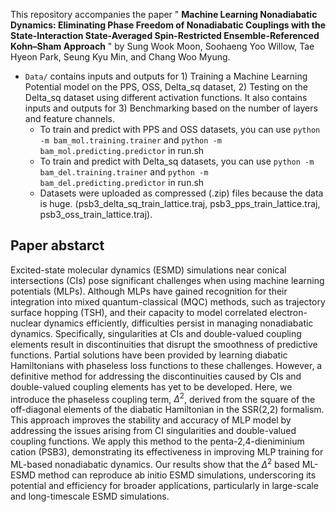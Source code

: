 This repository accompanies the paper " **Machine Learning Nonadiabatic Dynamics: Eliminating Phase Freedom of Nonadiabatic Couplings with the State-Interaction State-Averaged Spin-Restricted Ensemble-Referenced Kohn–Sham Approach** " by Sung Wook Moon, Soohaeng Yoo Willow, Tae Hyeon Park, Seung Kyu Min, and Chang Woo Myung.

* ```Data/``` contains inputs and outputs for 1) Training a Machine Learning Potential model on the PPS, OSS, Delta_sq dataset, 2) Testing on the Delta_sq dataset using different activation functions. It also contains inputs and outputs for 3) Benchmarking based on the number of layers and feature channels.
  * To train and predict with PPS and OSS datasets, you can use ```python -m bam_mol.training.trainer``` and ```python -m bam_mol.predicting.predictor``` in run.sh
  * To train and predict with Delta_sq datasets, you can use ```python -m bam_del.training.trainer``` and ```python -m bam_del.predicting.predictor``` in run.sh
  * Datasets were uploaded as compressed (.zip) files because the data is huge. (psb3_delta_sq_train_lattice.traj, psb3_pps_train_lattice.traj, psb3_oss_train_lattice.traj).


## Paper abstarct

Excited-state molecular dynamics (ESMD) simulations near conical intersections (CIs) pose significant challenges when using machine learning potentials (MLPs). Although MLPs have gained recognition for their integration into mixed quantum-classical (MQC) methods, such as trajectory surface hopping (TSH), and their capacity to model correlated electron-nuclear dynamics efficiently, difficulties persist in managing nonadiabatic dynamics. Specifically, singularities at CIs and double-valued coupling elements result in discontinuities that disrupt the smoothness of predictive functions. Partial solutions have been provided by learning diabatic Hamiltonians with phaseless loss functions to these challenges. However, a definitive method for addressing the discontinuities caused by CIs and double-valued coupling elements has yet to be developed. Here, we introduce the phaseless coupling term, $\Delta^2$, derived from the square of the off-diagonal elements of the diabatic Hamiltonian in the SSR(2,2) formalism. This approach improves the stability and accuracy of MLP model by addressing the issues arising from CI singularities and double-valued coupling functions. We apply this method to the penta-2,4-dieniminium cation (PSB3), demonstrating its effectiveness in improving MLP training for ML-based nonadiabatic dynamics. Our results show that the $\Delta^2$ based ML-ESMD method can reproduce ab initio ESMD simulations, underscoring its potential and efficiency for broader applications, particularly in large-scale and long-timescale ESMD simulations. 

